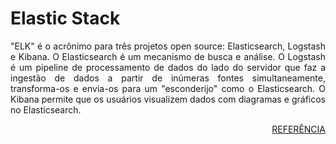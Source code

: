 # Elastic Stack

<p align="justify">"ELK" é o acrônimo para três projetos open source: Elasticsearch, Logstash e Kibana. O Elasticsearch é um mecanismo de busca e análise. O Logstash é um pipeline de processamento de dados do lado do servidor que faz a ingestão de dados a partir de inúmeras fontes simultaneamente, transforma-os e envia-os para um "esconderijo" como o Elasticsearch. O Kibana permite que os usuários visualizem dados com diagramas e gráficos no Elasticsearch.</p>

<p align="right"><a href="https://www.elastic.co/pt/what-is/elk-stack" target="_blank">REFERÊNCIA</a></p>

